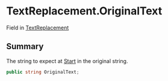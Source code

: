 # TextReplacement.OriginalText

Field in [TextReplacement](/api/csharp/yarn.compiler.upgrader.textreplacement.md)

## Summary


The string to expect at  <a href="yarn.compiler.upgrader.textreplacement.start.md">Start</a>  in the original
string.


```csharp
public string OriginalText;
```

